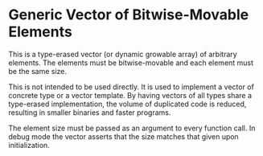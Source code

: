# Generic Vector of Bitwise-Movable Elements

This is a type-erased vector (or dynamic growable array) of arbitrary elements. The elements must be bitwise-movable and each element must be the same size.

This is not intended to be used directly. It is used to implement a vector of concrete type or a vector template. By having vectors of all types share a type-erased implementation, the volume of duplicated code is reduced, resulting in smaller binaries and faster programs.

The element size must be passed as an argument to every function call. In debug mode the vector asserts that the size matches that given upon initialization.
